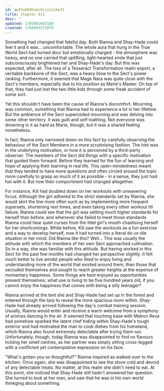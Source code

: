 ```yaml
---
id: qw47w660bubc9csjzu1kw31
title: Chapter 411
desc: ''
updated: 1705001683188
created: 1704993371079
---
```


Something had changed that fateful day. Both Rianna and Shay-Hade could feel it and it was... uncomfortable. The whole aura that hung in the True World Sect had turned dour but emotionally charged - the atmosphere was heavy, and no one carried that uplifting, light-hearted smile that just subconsciously brightened her and Shay-Hade's day. But this was expected, after all. The loss of a Tesseract Transformation realm export, a veritable backbone of the Sect, was a heavy blow to the Sect's power ranking. Furthermore, it seemed that Mage Nara was quite close with the Sect's members, especially due to his position as Marie's Master. On top of that, they had just lost the two little kids through some freak accident of some sort.

Yet this shouldn't have been the cause of Rianna's discomfort. Mourning was common, something that Rianna had to experience a lot in her lifetime. But the ambience of the Sect superceded mourning and was delving into some other territory. It was guilt and self-loathing. Not everyone was drowning in it as hard as Marie, though, but it was a shared feeling nonetheless.

In fact, Rianna only narrowed down on this fact by carefully observing the behaviour of the Sect Members in a more scrutinising fashion. The hint was in the underlying motivation, or how it is perceived by a third-party observer. The members of the Sect did things with a specific motivation that guided them forward. Before they learned for the fun of learning and hope of applying their learning in real life. This open-mindedness meant that they tended to have more questions and often circled around the topic more carefully to grasp as much of it as possible - in a sense, they just had fun with it. But now their comportment had changed altogether.

For instance, Kili had doubled down on her workouts with unwavering focus. Although the girl adhered to the strict standards set by Rianna, she would skirt the line more often such as by implementing more frequent supersets, shortening rest times, and even taking every other workout till failure. Rianna could see that the girl was setting much higher standards for herself than before, and whenever she failed to meet those standards Rianna could hear quiet curses from the littel girl's mouth chastising herself for her shortcomings. While before, Kili saw the workouts as a fun exercise and a way to develop herself, now it had turned into a literal do-or-die situation in her mind. Did Rianna like this? Well... This was usually the attitude with which the members of her own Sect approached cultivation. So in a way, she was familiar with this attitude. But having worked in this Sect for the past few months had changed her perspective slightly. It felt much better to live amidst people who liked to enjoy living and understanding more of the world that existed around them, than those that secluded themselves and sought to reach greater heights at the expense of momentary happiness. Some things are best enjoyed as opportunities present themselves; what use is living to be five hundred years old, if you cannot enjoy the happiness that comes with being a silly teenager?

Rianna arrived at the tent she and Shay-Hade had set up in the forest and entered through the tarp to reveal the more spacious room within. Shay-Hade had already arrived following the day's combat training session. Usually, Rianna would enter and receive a warm welcome from a symphony of aromas dancing in the air. It seemed that touching base with Matron Reva had somehow sparked the latent chef hiding within Shay-Hade's tough exterior and had motivated the man to cook dishes from his homeland, which Rianna also found extremely delectable after trying them out. Unfortunately, though, today Rianna was disappointed to find no flavours tickling her smell centres, as her partner was simply sitting cross-legged with a conflicted yet contemplative expression on his face.

"What's gotten you so thoughtful?" Rianna inquired as walked over to the kitchen. Once again, she was disappointed to see the stove cold and devoid of any delectable treats. No matter, at this realm she didn't need to eat. At this point, she noticed that Shay-Hade still hadn't answered her question. She turned to look at her man, and saw that he was in his own world thinkging about something.